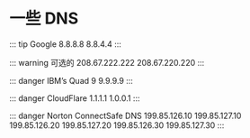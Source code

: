 # 一些 DNS

::: tip Google
8.8.8.8
8.8.4.4
:::

::: warning 可选的
208.67.222.222
208.67.220.220
:::

::: danger IBM’s Quad 9
9.9.9.9
:::

::: danger CloudFlare
1.1.1.1
1.0.0.1
:::

::: danger Norton ConnectSafe DNS
199.85.126.10
199.85.127.10
199.85.126.20
199.85.127.20
199.85.126.30
199.85.127.30
:::

